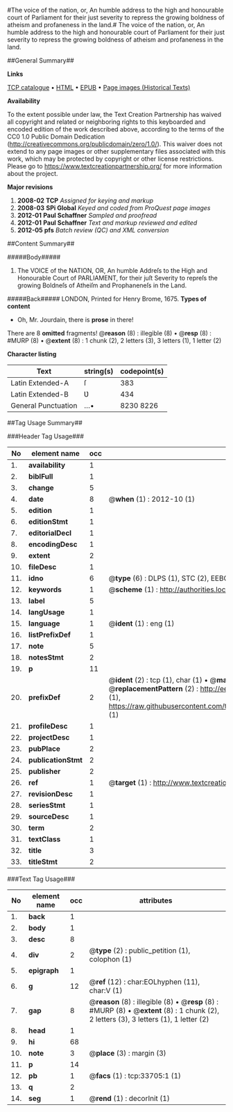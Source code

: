 #The voice of the nation, or, An humble address to the high and honourable court of Parliament for their just severity to repress the growing boldness of atheism and profaneness in the land.#
The voice of the nation, or, An humble address to the high and honourable court of Parliament for their just severity to repress the growing boldness of atheism and profaneness in the land.

##General Summary##

**Links**

[TCP catalogue](http://www.ota.ox.ac.uk/tcp/)  • 
[HTML](http://tei.it.ox.ac.uk/tcp/Texts-HTML/free/A65/A65148.html)  • 
[EPUB](http://tei.it.ox.ac.uk/tcp/Texts-EPUB/free/A65/A65148.epub) • 
[Page images (Historical Texts)](https://historicaltexts.jisc.ac.uk/eebo-99829268e)

**Availability**

To the extent possible under law, the Text Creation Partnership has waived all copyright and related or neighboring rights to this keyboarded and encoded edition of the work described above, according to the terms of the CC0 1.0 Public Domain Dedication (http://creativecommons.org/publicdomain/zero/1.0/). This waiver does not extend to any page images or other supplementary files associated with this work, which may be protected by copyright or other license restrictions. Please go to https://www.textcreationpartnership.org/ for more information about the project.

**Major revisions**

1. __2008-02__ __TCP__ *Assigned for keying and markup*
1. __2008-03__ __SPi Global__ *Keyed and coded from ProQuest page images*
1. __2012-01__ __Paul Schaffner__ *Sampled and proofread*
1. __2012-01__ __Paul Schaffner__ *Text and markup reviewed and edited*
1. __2012-05__ __pfs__ *Batch review (QC) and XML conversion*

##Content Summary##

#####Body#####

1. The VOICE of the NATION, OR, An humble Addreſs to the High and Honourable Court of PARLIAMENT, for their juſt Severity to repreſs the growing Boldneſs of Atheiſm and Prophaneneſs in the Land.

#####Back#####
LONDON, Printed for Henry Brome, 1675.
**Types of content**

  * Oh, Mr. Jourdain, there is **prose** in there!

There are 8 **omitted** fragments! 
 @__reason__ (8) : illegible (8)  •  @__resp__ (8) : #MURP (8)  •  @__extent__ (8) : 1 chunk (2), 2 letters (3), 3 letters (1), 1 letter (2)

**Character listing**


|Text|string(s)|codepoint(s)|
|---|---|---|
|Latin Extended-A|ſ|383|
|Latin Extended-B|Ʋ|434|
|General Punctuation|…•|8230 8226|

##Tag Usage Summary##

###Header Tag Usage###

|No|element name|occ|attributes|
|---|---|---|---|
|1.|__availability__|1||
|2.|__biblFull__|1||
|3.|__change__|5||
|4.|__date__|8| @__when__ (1) : 2012-10 (1)|
|5.|__edition__|1||
|6.|__editionStmt__|1||
|7.|__editorialDecl__|1||
|8.|__encodingDesc__|1||
|9.|__extent__|2||
|10.|__fileDesc__|1||
|11.|__idno__|6| @__type__ (6) : DLPS (1), STC (2), EEBO-CITATION (1), PROQUEST (1), VID (1)|
|12.|__keywords__|1| @__scheme__ (1) : http://authorities.loc.gov/ (1)|
|13.|__label__|5||
|14.|__langUsage__|1||
|15.|__language__|1| @__ident__ (1) : eng (1)|
|16.|__listPrefixDef__|1||
|17.|__note__|5||
|18.|__notesStmt__|2||
|19.|__p__|11||
|20.|__prefixDef__|2| @__ident__ (2) : tcp (1), char (1)  •  @__matchPattern__ (2) : ([0-9\-]+):([0-9IVX]+) (1), (.+) (1)  •  @__replacementPattern__ (2) : http://eebo.chadwyck.com/downloadtiff?vid=$1&page=$2 (1), https://raw.githubusercontent.com/textcreationpartnership/Texts/master/tcpchars.xml#$1 (1)|
|21.|__profileDesc__|1||
|22.|__projectDesc__|1||
|23.|__pubPlace__|2||
|24.|__publicationStmt__|2||
|25.|__publisher__|2||
|26.|__ref__|1| @__target__ (1) : http://www.textcreationpartnership.org/docs/. (1)|
|27.|__revisionDesc__|1||
|28.|__seriesStmt__|1||
|29.|__sourceDesc__|1||
|30.|__term__|2||
|31.|__textClass__|1||
|32.|__title__|3||
|33.|__titleStmt__|2||


###Text Tag Usage###

|No|element name|occ|attributes|
|---|---|---|---|
|1.|__back__|1||
|2.|__body__|1||
|3.|__desc__|8||
|4.|__div__|2| @__type__ (2) : public_petition (1), colophon (1)|
|5.|__epigraph__|1||
|6.|__g__|12| @__ref__ (12) : char:EOLhyphen (11), char:V (1)|
|7.|__gap__|8| @__reason__ (8) : illegible (8)  •  @__resp__ (8) : #MURP (8)  •  @__extent__ (8) : 1 chunk (2), 2 letters (3), 3 letters (1), 1 letter (2)|
|8.|__head__|1||
|9.|__hi__|68||
|10.|__note__|3| @__place__ (3) : margin (3)|
|11.|__p__|14||
|12.|__pb__|1| @__facs__ (1) : tcp:33705:1 (1)|
|13.|__q__|2||
|14.|__seg__|1| @__rend__ (1) : decorInit (1)|

